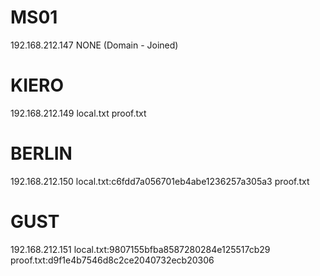 # MS01
192.168.212.147
NONE (Domain - Joined)

# KIERO
192.168.212.149
local.txt
proof.txt

# BERLIN
192.168.212.150
local.txt:c6fdd7a056701eb4abe1236257a305a3
proof.txt

# GUST
192.168.212.151
local.txt:9807155bfba8587280284e125517cb29
proof.txt:d9f1e4b7546d8c2ce2040732ecb20306